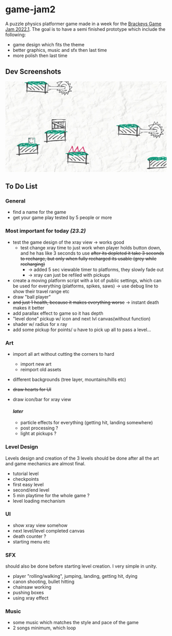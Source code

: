# game-jam2
A puzzle physics platformer game made in a week for the [Brackeys Game Jam 2022.1](https://itch.io/jam/brackeys-7). The goal is to have a semi finished prototype which include the following: 
* game design which fits the theme
* better graphics, music and sfx then last time
* more polish then last time

## Dev Screenshots
![first screenshot](./firstScreenshot.PNG)

## To Do List
### General
* find a name for the game
* get your game play tested by 5 people or more

### Most important for today *(23.2)*
* test the game design of the xray view -> works good
    * test change xray time to just work when player holds button down, and he has like 3 seconds to use ~~after its depleted it take 3 seconds to recharge, but only when fully recharged its usable (grey while recharging)~~
        * -> added 5 sec viewable timer to platforms, they slowly fade out
        * -> xray can just be refiled with pickups
* create a moving platform script with a lot of public settings, which can be used for everything (platforms, spikes, saws) -> use debug line to show their travel range etc
* draw "ball player"
* ~~and just 1 health, because it makes everything worse~~ → instant death makes it better
* add parallax effect to game so it has depth
* "level done" pickup w/ icon and  next lvl canvas(without function)
* shader w/ radius for x ray
* add some pickup for points/ u have to pick up all to pass a level...

### Art 
- import all art without cutting the corners to hard
    - import new art
    - reimport old assets 
- different backgrounds (tree layer, mountains/hills etc)
 - ~~draw hearts for UI~~
- draw icon/bar for xray view 

    #### *later*
    * particle effects for everything (getting hit, landing somewhere)
    * post processing ?
    * light at pickups ?

### Level Design 
Levels design and creation of the 3 levels should be done after all the art and game mechanics are almost final. 

* tutorial level
* checkpoints
* first easy level
* second/end level
* 5 min playtime for the whole game ?
* level loading mechanism

### UI 
* show xray view somehow
* next level/level completed canvas
* death counter ?
* starting menu etc
### SFX 
should also be done before starting level creation. I very simple in unity.
* player "rolling/walking", jumping, landing, getting hit, dying
* canon shooting, bullet hitting
* chainsaw working
* pushing boxes
* using xray effect

### Music
* some music which matches the style and pace of the game
* 2 songs minimum, which loop




